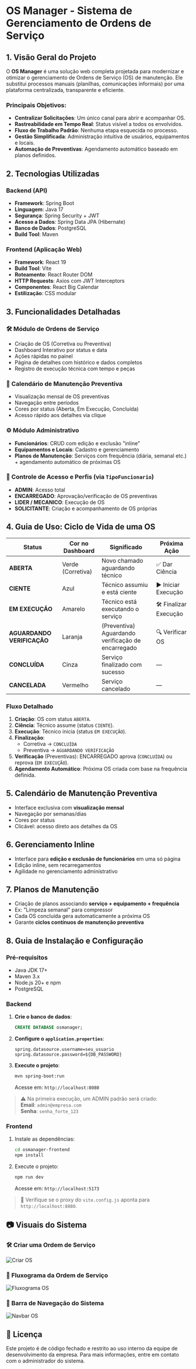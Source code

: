 # OS Manager - Sistema de Gerenciamento de Ordens de Serviço

## 1. Visão Geral do Projeto

O **OS Manager** é uma solução web completa projetada para modernizar e otimizar o gerenciamento de Ordens de Serviço (OS) de manutenção. Ele substitui processos manuais (planilhas, comunicações informais) por uma plataforma centralizada, transparente e eficiente.

### Principais Objetivos:

- **Centralizar Solicitações**: Um único canal para abrir e acompanhar OS.
- **Rastreabilidade em Tempo Real**: Status visível a todos os envolvidos.
- **Fluxo de Trabalho Padrão**: Nenhuma etapa esquecida no processo.
- **Gestão Simplificada**: Administração intuitiva de usuários, equipamentos e locais.
- **Automação de Preventivas**: Agendamento automático baseado em planos definidos.

## 2. Tecnologias Utilizadas

### Backend (API)
- **Framework**: Spring Boot
- **Linguagem**: Java 17
- **Segurança**: Spring Security + JWT
- **Acesso a Dados**: Spring Data JPA (Hibernate)
- **Banco de Dados**: PostgreSQL
- **Build Tool**: Maven

### Frontend (Aplicação Web)
- **Framework**: React 19
- **Build Tool**: Vite
- **Roteamento**: React Router DOM
- **HTTP Requests**: Axios com JWT Interceptors
- **Componentes**: React Big Calendar
- **Estilização**: CSS modular

## 3. Funcionalidades Detalhadas

### 🛠️ Módulo de Ordens de Serviço
- Criação de OS (Corretiva ou Preventiva)
- Dashboard Interativo por status e data
- Ações rápidas no painel
- Página de detalhes com histórico e dados completos
- Registro de execução técnica com tempo e peças

### 📅 Calendário de Manutenção Preventiva
- Visualização mensal de OS preventivas
- Navegação entre períodos
- Cores por status (Aberta, Em Execução, Concluída)
- Acesso rápido aos detalhes via clique

### ⚙️ Módulo Administrativo
- **Funcionários**: CRUD com edição e exclusão "inline"
- **Equipamentos e Locais**: Cadastro e gerenciamento
- **Planos de Manutenção**: Serviços com frequência (diária, semanal etc.) + agendamento automático de próximas OS

### 🔐 Controle de Acesso e Perfis (via `TipoFuncionario`)
- **ADMIN**: Acesso total
- **ENCARREGADO**: Aprovação/verificação de OS preventivas
- **LIDER / MECANICO**: Execução de OS
- **SOLICITANTE**: Criação e acompanhamento de OS próprias

## 4. Guia de Uso: Ciclo de Vida de uma OS

| Status                  | Cor no Dashboard       | Significado                                         | Próxima Ação          |
|-------------------------|------------------------|-----------------------------------------------------|------------------------|
| **ABERTA**              | Verde (Corretiva)      | Novo chamado aguardando técnico                     | ✅ Dar Ciência         |
| **CIENTE**              | Azul                   | Técnico assumiu e está ciente                       | ▶️ Iniciar Execução   |
| **EM EXECUÇÃO**         | Amarelo                | Técnico está executando o serviço                   | 🛠️ Finalizar Execução |
| **AGUARDANDO VERIFICAÇÃO** | Laranja             | (Preventiva) Aguardando verificação de encarregado  | 🔍 Verificar OS        |
| **CONCLUÍDA**           | Cinza                  | Serviço finalizado com sucesso                      | —                      |
| **CANCELADA**           | Vermelho               | Serviço cancelado                                   | —                      |

### Fluxo Detalhado
1. **Criação**: OS com status `ABERTA`.
2. **Ciência**: Técnico assume (status `CIENTE`).
3. **Execução**: Técnico inicia (status `EM EXECUÇÃO`).
4. **Finalização**:
   - Corretiva → `CONCLUÍDA`
   - Preventiva → `AGUARDANDO VERIFICAÇÃO`
5. **Verificação** (Preventivas): ENCARREGADO aprova (`CONCLUÍDA`) ou reprova (`EM EXECUÇÃO`).
6. **Agendamento Automático**: Próxima OS criada com base na frequência definida.

## 5. Calendário de Manutenção Preventiva

- Interface exclusiva com **visualização mensal**
- Navegação por semanas/dias
- Cores por status
- Clicável: acesso direto aos detalhes da OS

## 6. Gerenciamento Inline

- Interface para **edição e exclusão de funcionários** em uma só página
- Edição inline, sem recarregamentos
- Agilidade no gerenciamento administrativo

## 7. Planos de Manutenção

- Criação de planos associando **serviço + equipamento + frequência**
- Ex: "Limpeza semanal" para compressor
- Cada OS concluída gera automaticamente a próxima OS
- Garante **ciclos contínuos de manutenção preventiva**

## 8. Guia de Instalação e Configuração

### Pré-requisitos
- Java JDK 17+
- Maven 3.x
- Node.js 20+ e npm
- PostgreSQL

### Backend
1. **Crie o banco de dados**:
   ```sql
   CREATE DATABASE osmanager;
   ```
2. **Configure o `application.properties`**:
   ```properties
   spring.datasource.username=seu_usuario
   spring.datasource.password=${DB_PASSWORD}
   ```
3. **Execute o projeto**:
   ```bash
   mvn spring-boot:run
   ```
   Acesse em: `http://localhost:8080`

> ⚠️ Na primeira execução, um ADMIN padrão será criado:  
> **Email**: `admin@empresa.com`  
> **Senha**: `senha_forte_123`

### Frontend
1. Instale as dependências:
   ```bash
   cd osmanager-frontend
   npm install
   ```
2. Execute o projeto:
   ```bash
   npm run dev
   ```
   Acesse em: `http://localhost:5173`

> 🔁 Verifique se o proxy do `vite.config.js` aponta para `http://localhost:8080`.

## 📷 Visuais do Sistema

### 🛠️ Criar uma Ordem de Serviço
![Criar OS](assets/criar-os.png)

### 🔄 Fluxograma da Ordem de Serviço
![Fluxograma OS](assets/fluxograma-os.png)

### 📌 Barra de Navegação do Sistema
![Navbar OS](assets/NavBar-OS.png)

## 📌 Licença

Este projeto é de código fechado e restrito ao uso interno da equipe de desenvolvimento da empresa. Para mais informações, entre em contato com o administrador do sistema.